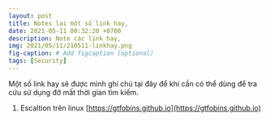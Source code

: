 ```yaml
---
layout: post
title: Notes lại một số link hay,
date: 2021-05-11 00:32:20 +0700
description: Note các link hay,
img: 2021/05/11/210511-linkhay.png
fig-caption: # Add figcaption (optional)
tags: [Security]
---
```


Một số link hay sẽ được mình ghi chú tại đây để khi cần có thể dùng để tra cứu sử dụng đỡ mất thời gian tìm kiếm.

1. Escaltion trên linux  [https://gtfobins.github.io](https://gtfobins.github.io)
